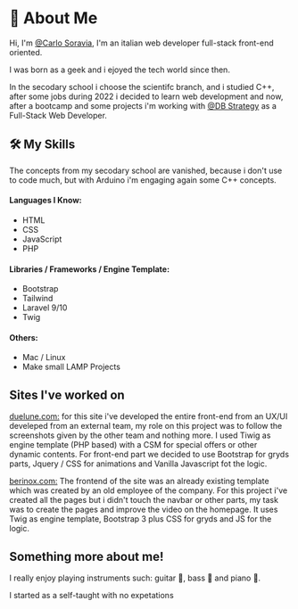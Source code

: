 # 🚀 About Me
Hi, I'm [@Carlo Soravia](https://www.linkedin.com/in/carlo-soravia-a7738218a/), I'm an italian web developer full-stack front-end oriented.

I was born as a geek and i ejoyed the tech world since then.

In the secodary school i choose the scientifc branch, and i studied C++, after some jobs during 2022 i decided to learn web development and now, after a bootcamp and some projects i'm working with [@DB Strategy](https://www.linkedin.com/in/carlo-soravia-a7738218a/) as a Full-Stack Web Developer.


## 🛠 My Skills
The concepts from my secodary school are vanished, because i don't use to code much, but with Arduino i'm engaging again some C++ concepts.

#### Languages I Know:
- HTML 
- CSS
- JavaScript
- PHP

#### Libraries / Frameworks / Engine Template:
- Bootstrap 
- Tailwind
- Laravel 9/10
- Twig 

#### Others:
- Mac / Linux  
- Make small LAMP Projects 

## Sites I've worked on
[duelune.com:](https://www.duelune.com/) for this site i've developed the entire front-end from an UX/UI develeped from an external team, my role on this project was to follow the screenshots given by the other team and nothing more.
I used Tiwig as engine template (PHP based) with a CSM for special offers or other dynamic contents.
For front-end part we decided to use Bootstrap for gryds parts, Jquery / CSS for animations and Vanilla Javascript fot the logic.

[berinox.com:](https://www.berinox.com/) The frontend of the site was an already existing template which was created by an old employee of the company.
For this project i've created all the pages but i didn't touch the navbar or other parts, my task was to create the pages and improve the video on the homepage.
It uses Twig as engine template, Bootstrap 3 plus CSS for gryds and JS for the logic.

## Something more about me!

I really enjoy playing instruments such: guitar 🎵, bass 🎸 and piano 🎹.

I started as a self-taught with no expetations  
